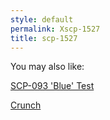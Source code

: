 ```yaml
---
style: default
permalink: Xscp-1527
title: scp-1527
---
```

You may also like:

[SCP-093 'Blue' Test](http://scp-wiki.net/scp-093-blue-test)

[Crunch](http://scp-wiki.net/crunch)
